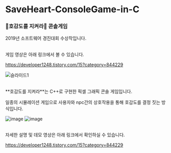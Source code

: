 # SaveHeart-ConsoleGame-in-C

### 🖤호감도를 지켜라🖤 콘솔게임

2019년 소프트웨어 경진대회 수상작입니다.

<br>
게임 영상은 아래 링크에서 볼 수 있습니다.

https://developer1248.tistory.com/15?category=844229

![슬라이드1](https://user-images.githubusercontent.com/55081331/201036020-c2c6833d-d295-4a93-b888-967a503f4cc2.PNG)

<br>
**호감도를 지켜라**는 C++로 구현한 픽셀 그래픽 콘솔 게임입니다.

일종의 시뮬레이션 게임으로 사용자와 npc간의 상호작용을 통해 호감도를 결정 짓는 방식입니다.
<br>

![image](https://user-images.githubusercontent.com/55081331/201038044-fb1c515e-4dde-4664-a23d-000a528b6358.png)
![image](https://user-images.githubusercontent.com/55081331/201038454-9367cfaa-9622-4531-894d-32be7b9b1394.png)

<br>
자세한 설명 및 데모 영상은 아래 링크에서 확인하실 수 있습니다.

https://developer1248.tistory.com/15?category=844229
